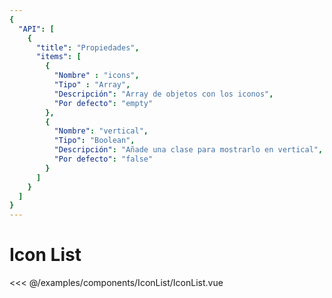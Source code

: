 ```yaml
---
{
  "API": [
    {
      "title": "Propiedades",
      "items": [
        {
          "Nombre" : "icons",
          "Tipo" : "Array",
          "Descripción": "Array de objetos con los iconos",
          "Por defecto": "empty"
        },
        {
          "Nombre": "vertical",
          "Tipo": "Boolean",
          "Descripción": "Añade una clase para mostrarlo en vertical",
          "Por defecto": "false"
        }             
      ] 
    }
  ]
}
---
```


# Icon List

<Preview>
  <template slot="demo">
    <components-IconList-IconList/> 
  </template>

  <<< @/examples/components/IconList/IconList.vue
</Preview>
